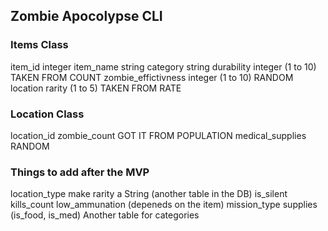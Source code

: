 ## Zombie Apocolypse CLI 

### Items Class

item_id integer
item_name string
category string 
durability integer (1 to 10) TAKEN FROM COUNT
zombie_effictivness integer (1 to 10) RANDOM
location 
rarity (1 to 5) TAKEN FROM RATE

### Location Class

location_id
zombie_count GOT IT FROM POPULATION
medical_supplies RANDOM 

### Things to add after the MVP

location_type 
make rarity a String (another table in the DB)
is_silent
kills_count
low_ammunation (depeneds on the item)
mission_type
supplies (is_food, is_med)
Another table for categories